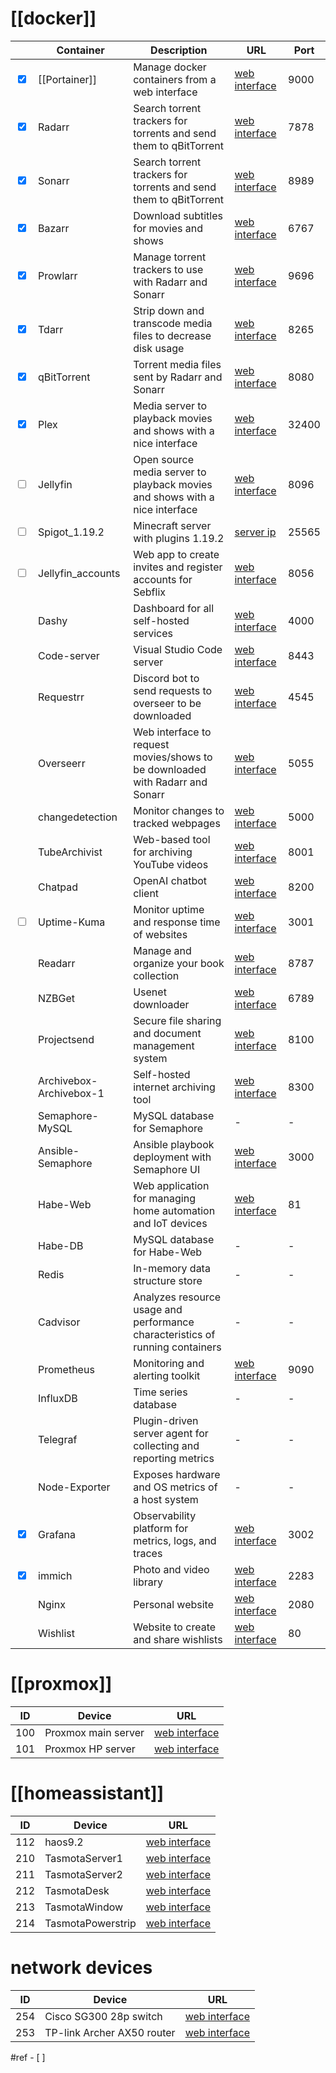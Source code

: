 # [[docker]]
|                                   | Container               | Description                                                                   | URL                                                                      | Port  |
| --------------------------------- | ----------------------- | ----------------------------------------------------------------------------- | ------------------------------------------------------------------------ | ----- |
| <input type="checkbox" checked>   | [[Portainer]]           | Manage docker containers from a web interface                                 | [web interface](https://portainer.sebas-tien.com/#!/2/docker/containers) | 9000  |
| <input type="checkbox" checked>   | Radarr                  | Search torrent trackers for torrents and send them to qBitTorrent             | [web interface](https://radarr.sebas-tien.com/)                          | 7878  |
| <input type="checkbox" checked>   | Sonarr                  | Search torrent trackers for torrents and send them to qBitTorrent             | [web interface](https://sonarr.sebas-tien.com/)                          | 8989  |
| <input type="checkbox" checked>   | Bazarr                  | Download subtitles for movies and shows                                       | [web interface](https://bazarr.sebas-tien.com/)                          | 6767  |
| <input type="checkbox" checked>   | Prowlarr                | Manage torrent trackers to use with Radarr and Sonarr                         | [web interface](https://prowlarr.sebas-tien.com/)                        | 9696  |
| <input type="checkbox" checked>   | Tdarr                   | Strip down and transcode media files to decrease disk usage                   | [web interface](https://tdarr.sebas-tien.com/#/)                         | 8265  |
| <input type="checkbox" checked>   | qBitTorrent             | Torrent media files sent by Radarr and Sonarr                                 | [web interface](https://qbit.sebas-tien.com/)                            | 8080  |
| <input type="checkbox" checked>   | Plex                    | Media server to playback movies and shows with a nice interface               | [web interface](https://app.plex.tv/desktop/#!/)                         | 32400 |
| <input type="checkbox">            | Jellyfin                | Open source media server to playback movies and shows with a nice interface   | [web interface](http://sebflix.sebas-tien.com/)                          | 8096  |
| <input type="checkbox">            | Spigot_1.19.2           | Minecraft server with plugins 1.19.2                                          | [server ip](http://192.168.0.110:25565/)                                 | 25565 |
| <input type="checkbox">            | Jellyfin_accounts       | Web app to create invites and register accounts for Sebflix                   | [web interface](https://register.sebas-tien.com/)                        | 8056  |
|                                   | Dashy                   | Dashboard for all self-hosted services                                         | [web interface](https://dash.sebas-tien.com/)                            | 4000  |
|                                   | Code-server             | Visual Studio Code server                                                     | [web interface](https://vs.sebas-tien.com/?folder=/docker)               | 8443  |
|                                   | Requestrr               | Discord bot to send requests to overseer to be downloaded                     | [web interface](https://requestrr.sebas-tien.com/)                       | 4545  |
|                                   | Overseerr               | Web interface to request movies/shows to be downloaded with Radarr and Sonarr | [web interface](https://overseerr.sebas-tien.com/)                       | 5055  |
|                                   | changedetection         | Monitor changes to tracked webpages                                           | [web interface](https://webwatch.sebas-tien.com/)                        | 5000  |
|                                   | TubeArchivist           | Web-based tool for archiving YouTube videos                                   | [web interface](http://tube-archivist.sebas-tien.com/)                   | 8001  |
|                                   | Chatpad                 | OpenAI chatbot client                                                         | [web interface](https://ai.sebas-tien.com/)                              | 8200  |
| <input type="checkbox">            | Uptime-Kuma             | Monitor uptime and response time of websites                                  | [web interface](http://monitor.sebas-tien.com/)                      | 3001  |
|                                   | Readarr                 | Manage and organize your book collection                                      | [web interface](https://readarr.sebas-tien.com/)                         | 8787  |
|                                   | NZBGet                  | Usenet downloader                                                             | [web interface](https://nzbget.sebas-tien.com/)                          | 6789  |
|                                   | Projectsend             | Secure file sharing and document management system                            | [web interface](https://projectsend.sebas-tien.com/)                     | 8100  |
|                                   | Archivebox-Archivebox-1 | Self-hosted internet archiving tool                                           | [web interface](http://archivebox.sebas-tien.com:8300/)                  | 8300  |
|                                   | Semaphore-MySQL         | MySQL database for Semaphore                                                  | -                                                                        | -     |
|                                   | Ansible-Semaphore       | Ansible playbook deployment with Semaphore UI                                 | [web interface](http://ansible-seb.semaphore-tien.com/)                  | 3000  |
|                                   | Habe-Web                | Web application for managing home automation and IoT devices                  | [web interface](http://habe-web.sebas-tien.com/)                         | 81    |
|                                   | Habe-DB                 | MySQL database for Habe-Web                                                   | -                                                                        | -     |
|                                   | Redis                   | In-memory data structure store                                                | -                                                                        | -     |
|                                   | Cadvisor                | Analyzes resource usage and performance characteristics of running containers | -                                                                        | -     |
|                                   | Prometheus              | Monitoring and alerting toolkit                                               | [web interface](http://prometheus.sebas-tien.com/)                       | 9090  |
|                                   | InfluxDB                | Time series database                                                          | -                                                                        | -     |
|                                   | Telegraf                | Plugin-driven server agent for collecting and reporting metrics               | -                                                                        | -     |
|                                   | Node-Exporter           | Exposes hardware and OS metrics of a host system                              | -                                                                        | -     |
| <input type="checkbox" checked>   | Grafana                 | Observability platform for metrics, logs, and traces                          | [web interface](http://grafana.sebas-tien.com:3002/)                     | 3002  |
| <input type="checkbox" checked>   | immich                  | Photo and video library                                                       | [web interface](https://immich.sebas-tien.com/)                          | 2283  |
|                                   | Nginx                   | Personal website                                                              | [web interface](https://sebas-tien.com/)                                 | 2080  |
|                                   | Wishlist                | Website to create and share wishlists                                         | [web interface](https://wishlist.sebas-tien.com/)                        | 80    |





# [[proxmox]]
| ID  | Device              | URL                                                                                     |
| --- | ------------------- | --------------------------------------------------------------------------------------- |
| 100 | Proxmox main server | [web interface](https://proxmox.sebas-tien.com/) |
| 101 | Proxmox HP server   |   [web interface](https://192.168.0.101:8006/#v1:0:=node%2Fpve:4:5:::::=consolejs:)                                                                                      |

# [[homeassistant]]
| ID  | Device            | URL                                    |
| --- | ----------------- | -------------------------------------- |
| 112    |  haos9.2                 |  [web interface](http://192.168.0.112:8123/)                                      |
| 210 | TasmotaServer1    | [web interface](http://192.168.0.210/) |
| 211 | TasmotaServer2    | [web interface](http://192.168.0.211/) |
| 212 | TasmotaDesk       | [web interface](http://192.168.0.212/) |
| 213 | TasmotaWindow     | [web interface](http://192.168.0.213/) |
| 214 | TasmotaPowerstrip | [web interface](http://192.168.0.214/) |

# network devices
| ID  | Device              | URL                                                                                     |
| --- | ------------------- | --------------------------------------------------------------------------------------- |
| 254 | Cisco SG300 28p switch | [web interface](http://192.168.0.254/csd12a1516/home.htm)|
| 253 | TP-link Archer AX50 router   |[web interface](https://192.168.0.253/webpages/index.1627628878582.html)  |

#ref - [ ] 

